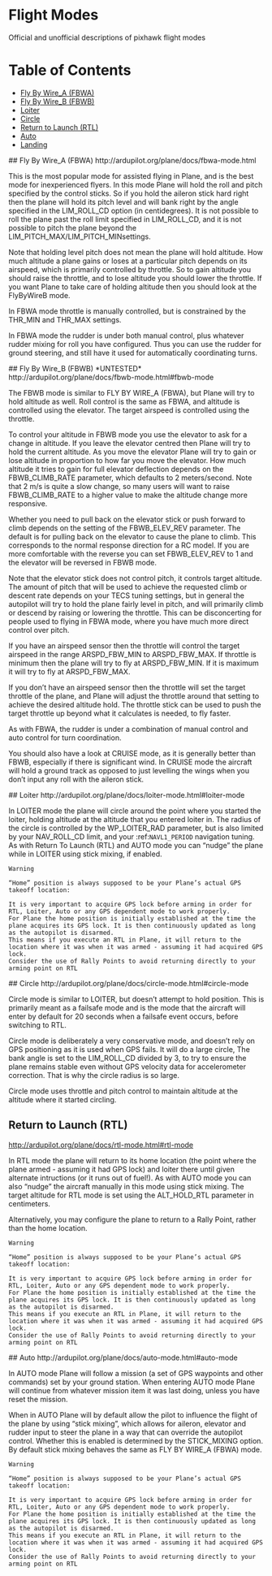# Flight Modes
Official and unofficial descriptions of pixhawk flight modes

# Table of Contents
  * [Fly By Wire_A (FBWA)](#FBWA)
  * [Fly By Wire_B (FBWB)](#FBWB)
  * [Loiter](#Loiter)
  * [Circle](#Circle)
  * [Return to Launch (RTL)](#RTL)
  * [Auto](#Auto)
  * [Landing](#Landing)
  
<div id='FBWA'/>
## Fly By Wire_A (FBWA)
http://ardupilot.org/plane/docs/fbwa-mode.html

This is the most popular mode for assisted flying in Plane, and is the best mode for inexperienced flyers. In this mode Plane will hold the roll and pitch specified by the control sticks. So if you hold the aileron stick hard right then the plane will hold its pitch level and will bank right by the angle specified in the LIM_ROLL_CD option (in centidegrees). It is not possible to roll the plane past the roll limit specified in LIM_ROLL_CD, and it is not possible to pitch the plane beyond the LIM_PITCH_MAX/LIM_PITCH_MINsettings.

Note that holding level pitch does not mean the plane will hold altitude. How much altitude a plane gains or loses at a particular pitch depends on its airspeed, which is primarily controlled by throttle. So to gain altitude you should raise the throttle, and to lose altitude you should lower the throttle. If you want Plane to take care of holding altitude then you should look at the FlyByWireB mode.

In FBWA mode throttle is manually controlled, but is constrained by the THR_MIN and THR_MAX settings.

In FBWA mode the rudder is under both manual control, plus whatever rudder mixing for roll you have configured. Thus you can use the rudder for ground steering, and still have it used for automatically coordinating turns.

<div id='FBWB'/>
## Fly By Wire_B (FBWB) *UNTESTED*
http://ardupilot.org/plane/docs/fbwb-mode.html#fbwb-mode

The FBWB mode is similar to FLY BY WIRE_A (FBWA), but Plane will try to hold altitude as well. Roll control is the same as FBWA, and altitude is controlled using the elevator. The target airspeed is controlled using the throttle.

To control your altitude in FBWB mode you use the elevator to ask for a change in altitude. If you leave the elevator centred then Plane will try to hold the current altitude. As you move the elevator Plane will try to gain or lose altitude in proportion to how far you move the elevator. How much altitude it tries to gain for full elevator deflection depends on the FBWB_CLIMB_RATE parameter, which defaults to 2 meters/second. Note that 2 m/s is quite a slow change, so many users will want to raise FBWB_CLIMB_RATE to a higher value to make the altitude change more responsive.

Whether you need to pull back on the elevator stick or push forward to climb depends on the setting of the FBWB_ELEV_REV parameter. The default is for pulling back on the elevator to cause the plane to climb. This corresponds to the normal response direction for a RC model. If you are more comfortable with the reverse you can set FBWB_ELEV_REV to 1 and the elevator will be reversed in FBWB mode.

Note that the elevator stick does not control pitch, it controls target altitude. The amount of pitch that will be used to achieve the requested climb or descent rate depends on your TECS tuning settings, but in general the autopilot will try to hold the plane fairly level in pitch, and will primarily climb or descend by raising or lowering the throttle. This can be disconcerting for people used to flying in FBWA mode, where you have much more direct control over pitch.

If you have an airspeed sensor then the throttle will control the target airspeed in the range ARSPD_FBW_MIN to ARSPD_FBW_MAX. If throttle is minimum then the plane will try to fly at ARSPD_FBW_MIN. If it is maximum it will try to fly at ARSPD_FBW_MAX.

If you don’t have an airspeed sensor then the throttle will set the target throttle of the plane, and Plane will adjust the throttle around that setting to achieve the desired altitude hold. The throttle stick can be used to push the target throttle up beyond what it calculates is needed, to fly faster.

As with FBWA, the rudder is under a combination of manual control and auto control for turn coordination.

You should also have a look at CRUISE mode, as it is generally better than FBWB, especially if there is significant wind. In CRUISE mode the aircraft will hold a ground track as opposed to just levelling the wings when you don’t input any roll with the aileron stick.

<div id='Loiter'/>
## Loiter
http://ardupilot.org/plane/docs/loiter-mode.html#loiter-mode

In LOITER mode the plane will circle around the point where you started the loiter, holding altitude at the altitude that you entered loiter in. The radius of the circle is controlled by the WP_LOITER_RAD parameter, but is also limited by your NAV_ROLL_CD limit, and your :ref:`NAVL1_PERIOD` navigation tuning. As with Return To Launch (RTL) <rtl-mode> and AUTO mode you can “nudge” the plane while in LOITER using stick mixing, if enabled.

```
Warning

“Home” position is always supposed to be your Plane’s actual GPS takeoff location:

It is very important to acquire GPS lock before arming in order for RTL, Loiter, Auto or any GPS dependent mode to work properly.
For Plane the home position is initially established at the time the plane acquires its GPS lock. It is then continuously updated as long as the autopilot is disarmed.
This means if you execute an RTL in Plane, it will return to the location where it was when it was armed - assuming it had acquired GPS lock.
Consider the use of Rally Points to avoid returning directly to your arming point on RTL
```

<div id='Circle'/>
## Circle
http://ardupilot.org/plane/docs/circle-mode.html#circle-mode

Circle mode is similar to LOITER, but doesn’t attempt to hold position. This is primarily meant as a failsafe mode and is the mode that the aircraft will enter by default for 20 seconds when a failsafe event occurs, before switching to RTL.

Circle mode is deliberately a very conservative mode, and doesn’t rely on GPS positioning as it is used when GPS fails. It will do a large circle, The bank angle is set to the LIM_ROLL_CD divided by 3, to try to ensure the plane remains stable even without GPS velocity data for accelerometer correction. That is why the circle radius is so large.

Circle mode uses throttle and pitch control to maintain altitude at the altitude where it started circling.
<div id='RTL'/>

## Return to Launch (RTL)
http://ardupilot.org/plane/docs/rtl-mode.html#rtl-mode

In RTL mode the plane will return to its home location (the point where the plane armed - assuming it had GPS lock) and loiter there until given alternate intructions (or it runs out of fuel!). As with AUTO mode you can also “nudge” the aircraft manually in this mode using stick mixing. The target altitude for RTL mode is set using the ALT_HOLD_RTL parameter in centimeters.

Alternatively, you may configure the plane to return to a Rally Point, rather than the home location.

```
Warning

“Home” position is always supposed to be your Plane’s actual GPS takeoff location:

It is very important to acquire GPS lock before arming in order for RTL, Loiter, Auto or any GPS dependent mode to work properly.
For Plane the home position is initially established at the time the plane acquires its GPS lock. It is then continuously updated as long as the autopilot is disarmed.
This means if you execute an RTL in Plane, it will return to the location where it was when it was armed - assuming it had acquired GPS lock.
Consider the use of Rally Points to avoid returning directly to your arming point on RTL
```

<div id='Auto'/>
## Auto
http://ardupilot.org/plane/docs/auto-mode.html#auto-mode

In AUTO mode Plane will follow a mission (a set of GPS waypoints and other commands) set by your ground station. When entering AUTO mode Plane will continue from whatever mission item it was last doing, unless you have reset the mission.

When in AUTO Plane will by default allow the pilot to influence the flight of the plane by using “stick mixing”, which allows for aileron, elevator and rudder input to steer the plane in a way that can override the autopilot control. Whether this is enabled is determined by the STICK_MIXING option. By default stick mixing behaves the same as FLY BY WIRE_A (FBWA) mode.

```
Warning

“Home” position is always supposed to be your Plane’s actual GPS takeoff location:

It is very important to acquire GPS lock before arming in order for RTL, Loiter, Auto or any GPS dependent mode to work properly.
For Plane the home position is initially established at the time the plane acquires its GPS lock. It is then continuously updated as long as the autopilot is disarmed.
This means if you execute an RTL in Plane, it will return to the location where it was when it was armed - assuming it had acquired GPS lock.
Consider the use of Rally Points to avoid returning directly to your arming point on RTL
```
